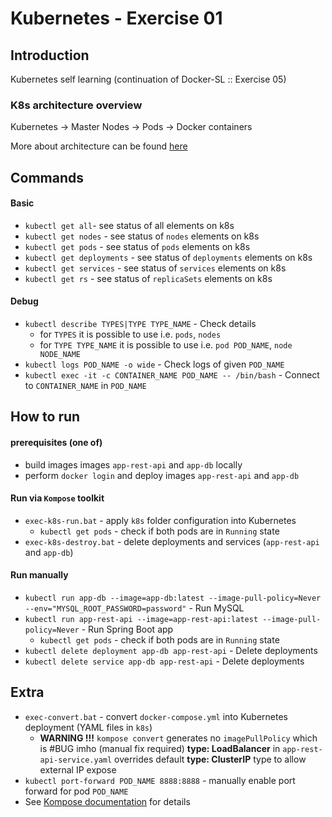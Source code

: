 # Kubernetes - Exercise 01

## Introduction
Kubernetes self learning (continuation of Docker-SL :: Exercise 05)

### K8s architecture overview
                
Kubernetes  ->  Master
                Nodes   ->  Pods    ->  Docker containers

More about architecture can be found [here](/architecture)

## Commands

#### Basic
* `kubectl get all`- see status of all elements on k8s
* `kubectl get nodes` - see status of `nodes` elements on k8s
* `kubectl get pods` - see status of `pods` elements on k8s
* `kubectl get deployments` - see status of `deployments` elements on k8s
* `kubectl get services` - see status of `services` elements on k8s
* `kubectl get rs` - see status of `replicaSets` elements on k8s

#### Debug
* `kubectl describe TYPES|TYPE TYPE_NAME` - Check details 
  * for `TYPES` it is possible to use i.e. `pods`, `nodes`
  * for `TYPE TYPE_NAME` it is possible to use i.e. `pod POD_NAME`, `node NODE_NAME`
* `kubectl logs POD_NAME -o wide` - Check logs of given `POD_NAME`
* `kubectl exec -it -c CONTAINER_NAME POD_NAME -- /bin/bash` - Connect to `CONTAINER_NAME` in `POD_NAME`

## How to run

#### prerequisites (one of)
* build images images `app-rest-api` and `app-db` locally 
* perform `docker login` and deploy images `app-rest-api` and `app-db`

#### Run via `Kompose` toolkit
* `exec-k8s-run.bat` - apply `k8s` folder configuration into Kubernetes 
  * `kubectl get pods` - check if both pods are in `Running` state
* `exec-k8s-destroy.bat` - delete deployments and services (`app-rest-api` and `app-db`)

#### Run manually
* `kubectl run app-db --image=app-db:latest --image-pull-policy=Never --env="MYSQL_ROOT_PASSWORD=password"` - Run MySQL
* `kubectl run app-rest-api --image=app-rest-api:latest --image-pull-policy=Never` - Run Spring Boot app
  * `kubectl get pods` - check if both pods are in `Running` state
* `kubectl delete deployment app-db app-rest-api` - Delete deployments
* `kubectl delete service app-db app-rest-api` - Delete deployments


## Extra
* `exec-convert.bat` - convert `docker-compose.yml` into Kubernetes deployment (YAML files in `k8s`)
  * **WARNING !!!** `kompose convert` generates no `imagePullPolicy` which is #BUG imho (manual fix required)
  **type: LoadBalancer** in `app-rest-api-service.yaml` overrides default **type: ClusterIP** type to allow external IP expose
* `kubectl port-forward POD_NAME 8888:8888` - manually enable port forward for pod `POD_NAME`
* See [Kompose documentation](http://kompose.io/) for details
